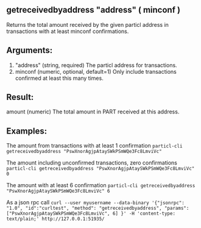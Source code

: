 ## getreceivedbyaddress "address" ( minconf )

Returns the total amount received by the given particl address in transactions with at least minconf confirmations.

## Arguments:
1. "address"         (string, required) The particl address for transactions.
2. minconf             (numeric, optional, default=1) Only include transactions confirmed at least this many times.

## Result:
amount   (numeric) The total amount in PART received at this address.

## Examples:

The amount from transactions with at least 1 confirmation
`particl-cli getreceivedbyaddress "PswXnorAgjpAtaySWkPSmWQe3Fc8LmviVc"`

The amount including unconfirmed transactions, zero confirmations
`particl-cli getreceivedbyaddress "PswXnorAgjpAtaySWkPSmWQe3Fc8LmviVc" 0`

The amount with at least 6 confirmation
`particl-cli getreceivedbyaddress "PswXnorAgjpAtaySWkPSmWQe3Fc8LmviVc" 6`

As a json rpc call
`curl --user myusername --data-binary '{"jsonrpc": "1.0", "id":"curltest", "method": "getreceivedbyaddress", "params": ["PswXnorAgjpAtaySWkPSmWQe3Fc8LmviVc", 6] }' -H 'content-type: text/plain;' http://127.0.0.1:51935/`
